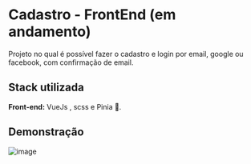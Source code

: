 
# Cadastro - FrontEnd (em andamento)

Projeto no qual é possível fazer o cadastro e login por email, google ou facebook, com confirmação de email.




## Stack utilizada

**Front-end:** VueJs , scss e Pinia 🍍.





## Demonstração

![image](https://github.com/juliaam/projeto-cadastro-front/assets/35346206/28e71d13-ea9d-4231-94f1-831d60df8232)


